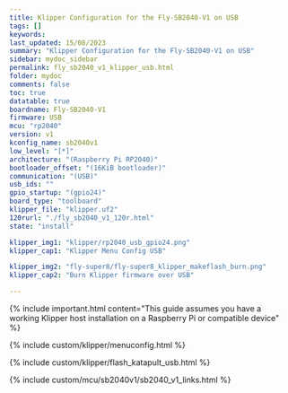 ```yaml
---
title: Klipper Configuration for the Fly-SB2040-V1 on USB
tags: []
keywords: 
last_updated: 15/08/2023
summary: "Klipper Configuration for the Fly-SB2040-V1 on USB"
sidebar: mydoc_sidebar
permalink: fly_sb2040_v1_klipper_usb.html
folder: mydoc
comments: false
toc: true
datatable: true
boardname: Fly-SB2040-V1
firmware: USB
mcu: "rp2040"
version: v1
kconfig_name: sb2040v1
low_level: "[*]"
architecture: "(Raspberry Pi RP2040)"
bootloader_offset: "(16KiB bootloader)"
communication: "(USB)"
usb_ids: ""
gpio_startup: "(gpio24)"
board_type: "toolboard"
klipper_file: "klipper.uf2"
120rurl: "./fly_sb2040_v1_120r.html"
state: "install"

klipper_img1: "klipper/rp2040_usb_gpio24.png"
klipper_cap1: "Klipper Menu Config USB"

klipper_img2: "fly-super8/fly-super8_klipper_makeflash_burn.png"
klipper_cap2: "Burn Klipper firmware over USB"

---
```

{% include important.html content="This guide assumes you have a working Klipper host installation on a Raspberry Pi or compatible device" %}

{% include custom/klipper/menuconfig.html %}

{% include custom/klipper/flash_katapult_usb.html %}

{% include custom/mcu/sb2040v1/sb2040_v1_links.html %}
